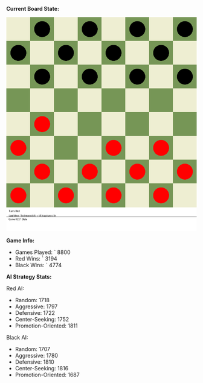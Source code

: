 
**Current Board State:**  
<!-- START_GIF -->
![Checkers Game](./checkers_game.gif)
<!-- END_GIF -->

**Game Info:**  
- Games Played: `<!-- GAMES_PLAYED --> 8800
- Red Wins: `<!-- RED_WINS --> 3194
- Black Wins: `<!-- BLACK_WINS --> 4774

<!-- AI_STATS -->
**AI Strategy Stats:**

Red AI:
- Random: 1718
- Aggressive: 1797
- Defensive: 1722
- Center-Seeking: 1752
- Promotion-Oriented: 1811

Black AI:
- Random: 1707
- Aggressive: 1780
- Defensive: 1810
- Center-Seeking: 1816
- Promotion-Oriented: 1687
